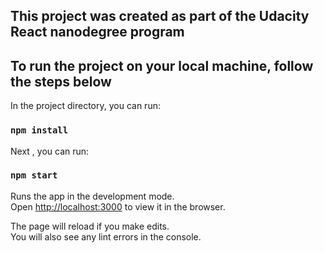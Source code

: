 ## This project was created as part of the Udacity React nanodegree program 


## To run the project on your local machine, follow the steps below
In the project directory, you can run:

### `npm install`
Next , you can run:

### `npm start`

Runs the app in the development mode.<br />
Open [http://localhost:3000](http://localhost:3000) to view it in the browser.

The page will reload if you make edits.<br />
You will also see any lint errors in the console.


